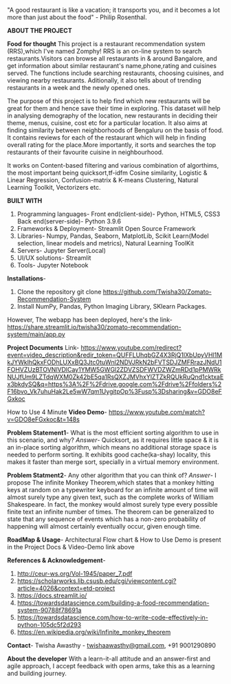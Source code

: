 "A good restaurant is like a vacation; it transports you, and it becomes a lot more than just about the food" - Philip Rosenthal.

**ABOUT THE PROJECT**

**Food for thought** 
This project is a restaurant recommendation system
(RRS),which I've named Zomphy!
RRS is an on-line system to search restaurants.Visitors can browse 
all restaurants in & around Bangalore, and get information about similar
restaurant's name,phone,rating and cuisines served. The functions include
searching restaurants, choosing cuisines, and viewing nearby restaurants. 
Aditionally, it also tells about of trending restaurants in a week 
and the newly opened ones.

The purpose of this project is to help find
which new restaurants will be great for them and hence save their 
time in exploring. This dataset will help in analysing demography 
of the location, new restaurants in deciding their theme, menus, cuisine, 
cost etc for a particular location. It also aims at finding similarity between 
neighborhoods of Bengaluru on the basis of food. It contains reviews for each of
the restaurant which will help in finding overall rating for the place.More importantly,
it sorts and searches the top restaurants of their favourite cuisine in neighbourhood.

It works on Content-based filtering and various combination of algorthims,
the most important being quicksort,tf-idfm Cosine similarity, Logistic & Linear 
Regression, Confusion-matrix & K-means Clustering, Natural Learning Toolkit,
Vectorizers etc.

**BUILT WITH**

 1. Programming languages- Front end(client-side)- Python, HTML5, CSS3
                           Back end(server-side)- Python 3.9.6
 2. Frameworks & Deployment- Streamlit Open Source Framework
 3. Libraries- Numpy, Pandas, Seaborn, MatplotLib, Scikit Learn(Model selection, linear
               models and metrics), Natural Learning ToolKit
 4. Servers- Jupyter Server(Local)
 5. UI/UX solutions- Streamlit
 6. Tools- Jupyter Notebook
 
**Installations**-

1. Clone the repository 
    git clone  https://github.com/Twisha30/Zomato-Recommendation-System
2. Install NumPy, Pandas, Python Imaging Library, SKlearn Packages.

However, The webapp has been deployed, here's the link-
https://share.streamlit.io/twisha30/zomato-recommendation-system/main/app.py 

 **Project Documents** Link- https://www.youtube.com/redirect?event=video_description&redir_token=QUFFLUhqbGZ4X3RjQ1lXbUpyVHl1MkJYWklhQkxFODhLUXxBQ3Jtc0tuWnl2NDVJRkN2bFVTSDJZMFRrazJNdU1FOHVZUzBTOVNlVDlCay1YMW5GWGl2ZDVZSDFWVDZWZmRDd1pPMWRkNUJfUm9LZTdqWXM0Zk42bE5qa1RsQXZJMVhxYlZTZkRQUkRuQnd1cktxaEx3bkdySQ&q=https%3A%2F%2Fdrive.google.com%2Fdrive%2Ffolders%2F16bvo_Vk7uhuHak2Le5wW7qm1UygitpOp%3Fusp%3Dsharing&v=GDO8eFGxkoc
 
 How to Use 4 Minute **Video Demo**- https://www.youtube.com/watch?v=GDO8eFGxkoc&t=148s
 
 **Problem Statement1**- What is the most efficient sorting algorithm to use in this scenario, and why?
*Answer*- Quicksort, as  it requires little space & it is an in-place sorting algorithm, which means no additional storage space is needed to perform sorting. It exhibits good cache(ka-shay) locality, this makes it faster than merge sort, specially in a virtual memory environment.

**Problem Statment2**- Any other algorithm that you can think of?
*Answer*- I propose The infinite Monkey Theorem,which states that a monkey hitting keys at random on a typewriter keyboard for an infinite amount of time will almost surely type any given text, such as the complete works of William Shakespeare. In fact, the monkey would almost surely type every possible finite text an infinite number of times. The theorem can be generalized to state that any sequence of events which has a non-zero probability of happening will almost certainly eventually occur, given enough time.

**RoadMap & Usage**-
Architectural Flow chart & How to Use Demo is present in the Project Docs & Video-Demo link above

**References & Acknowledgement**-
1. http://ceur-ws.org/Vol-1945/paper_7.pdf
2. https://scholarworks.lib.csusb.edu/cgi/viewcontent.cgi?article=4026&context=etd-project
3. https://docs.streamlit.io/
4. https://towardsdatascience.com/building-a-food-recommendation-system-90788f78691a
5. https://towardsdatascience.com/how-to-write-code-effectively-in-python-105dc5f2d293
6. https://en.wikipedia.org/wiki/Infinite_monkey_theorem


**Contact**-
Twisha Awasthy - twishaawasthy@gmail.com, +91 9001290890

**About the developer**
With a learn-it-all attitude and an answer-first and agile approach, I accept feedback with open arms, 
take this as a learning and building journey.


